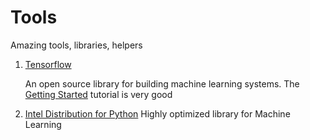# Tools

Amazing tools, libraries, helpers

1. [Tensorflow](https://www.tensorflow.org/)

   An open source library for building machine learning systems. The
   [Getting Started](https://www.tensorflow.org/get_started/) tutorial
   is very good

2. [Intel Distribution for Python](https://software.intel.com/en-us/distribution-for-python)
   Highly optimized library for Machine Learning
